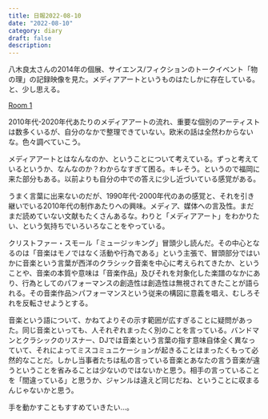 ```yaml
---
title: 日報2022-08-10
date: "2022-08-10"
category: diary
draft: false
description:
---
```


八木良太さんの2014年の個展、サイエンス/フィクションのトークイベント「物の理」の記録映像を見た。メディアアートというものはたしかに存在している。と、少し思える。

[Room 1](https://www.lyt.jp/m/talk/)

2010年代-2020年代あたりのメディアアートの流れ、重要な個別のアーティストは数多くいるが、自分のなかで整理できていない。欧米の話は全然わからないな。色々調べていこう。

メディアアートとはなんなのか、ということについて考えている。ずっと考えているというか、なんなのか？わからなすぎて困る。キレそう。というので福岡に来た部分もある。以前よりも自分の中での答えに少し近づいている感覚がある。

うまく言葉に出来ないのだが、1990年代-2000年代のあの感覚と、それを引き継いでいる2010年代の制作あたりへの興味。メディア、媒体への言及性。まだまだ読めていない文献もたくさんあるな。わりと「メディアアート」をわかりたい、という気持ちでいろいろなことをやっている。

クリストファー・スモール「ミュージッキング」冒頭少し読んだ。その中心となるのは「音楽はモノではなく活動や行為である」という主張で、冒頭部分ではいかに音楽という言葉が西洋のクラシック音楽を中心に考えられてきたか、ということや、音楽の本質や意味は「音楽作品」及びそれを対象化した楽譜のなかにあり、行為としてのパフォーマンスの創造性は創造性は無視されてきたことが語られる。その音楽作品＞パフォーマンスという従来の構図に意義を唱え、むしろそれを反転させようとする。

音楽という語について、かねてよりその示す範囲が広すぎることに疑問があった。同じ音楽といっても、人それぞれまったく別のことを言っている。バンドマンとクラシックのリスナー、DJでは音楽という言葉の指す意味自体全く異なっていて、それによってミスコミュニケーションが起きることはまったくもって必然的なことだ。しかし当事者たちは私の言っている音楽とあなたの言う音楽が違うということを省みることは少ないのではないかと思う。相手の言っていることを「間違っている」と思うか、ジャンルは違えど同じだね、ということに収まるんじゃないかと思う。

手を動かすこともすすめていきたい…。